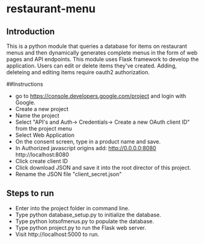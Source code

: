 # restaurant-menu

## Introduction
This is a python module that queries a database for items on restaurant menus and then dynamically generates complete menus in the form of web pages and API endpoints. This module uses Flask framework to develop the application. Users can edit or delete items they've created. Adding, deleteing and editing items require oauth2 authorization.

##Instructions
* go to https://console.developers.google.com/project and login with Google.
* Create a new project
* Name the project
* Select "API's and Auth-> Credentials-> Create a new OAuth client ID" from the project menu
* Select Web Application
* On the consent screen, type in a product name and save.
* In Authorized javascript origins add: http://0.0.0.0:8080 http://localhost:8080
* Click create client ID
* Click download JSON and save it into the root director of this project.
* Rename the JSON file "client_secret.json"

## Steps to run
* Enter into the project folder in command line.
* Type python database_setup.py to initialize the database.
* Type python lotsofmenus.py to populate the database.
* Type python project.py to run the Flask web server. 
* Visit http://localhost:5000 to run.

